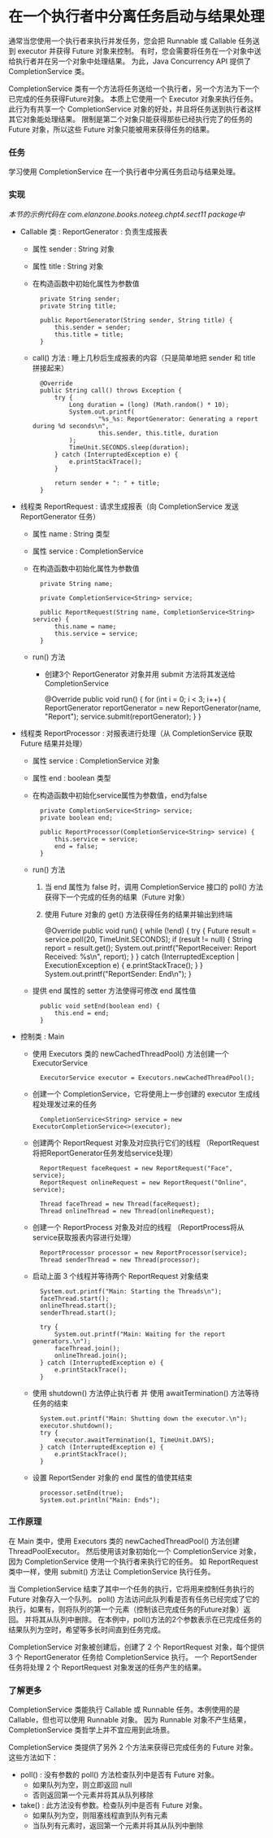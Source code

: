 在一个执行者中分离任务启动与结果处理
====

通常当您使用一个执行者来执行并发任务，您会把 Runnable 或 Callable 任务送到 executor 并获得 Future 对象来控制。
有时，您会需要将任务在一个对象中送给执行者并在另一个对象中处理结果。
为此，Java Concurrency API 提供了 CompletionService 类。

CompletionService 类有一个方法将任务送给一个执行者，另一个方法为下一个已完成的任务获得Future对象。
本质上它使用一个 Executor 对象来执行任务。
此行为有共享一个 CompletionService 对象的好处，并且将任务送到执行者这样其它对象能处理结果。
限制是第二个对象只能获得那些已经执行完了的任务的 Future 对象，所以这些 Future 对象只能被用来获得任务的结果。


### 任务

学习使用 CompletionService 在一个执行者中分离任务启动与结果处理。


### 实现

*本节的示例代码在 com.elanzone.books.noteeg.chpt4.sect11 package中*


* Callable<String> 类 : ReportGenerator : 负责生成报表

    * 属性 sender : String 对象
    * 属性 title : String 对象
    * 在构造函数中初始化属性为参数值

            private String sender;
            private String title;

            public ReportGenerator(String sender, String title) {
                this.sender = sender;
                this.title = title;
            }

    * call() 方法 : 睡上几秒后生成报表的内容（只是简单地把 sender 和 title 拼接起来）

            @Override
            public String call() throws Exception {
                try {
                    Long duration = (long) (Math.random() * 10);
                    System.out.printf(
                            "%s_%s: ReportGenerator: Generating a report during %d seconds\n",
                            this.sender, this.title, duration
                    );
                    TimeUnit.SECONDS.sleep(duration);
                } catch (InterruptedException e) {
                    e.printStackTrace();
                }

                return sender + ": " + title;
            }

* 线程类 ReportRequest : 请求生成报表（向 CompletionService 发送 ReportGenerator 任务）

    * 属性 name : String 类型
    * 属性 service : CompletionService<String>
    * 在构造函数中初始化属性为参数值

            private String name;

            private CompletionService<String> service;

            public ReportRequest(String name, CompletionService<String> service) {
                this.name = name;
                this.service = service;
            }

    * run() 方法
        * 创建3个 ReportGenerator 对象并用 submit 方法将其发送给 CompletionService

            @Override
            public void run() {
                for (int i = 0; i < 3; i++) {
                    ReportGenerator reportGenerator = new ReportGenerator(name, "Report");
                    service.submit(reportGenerator);
                }
            }


* 线程类 ReportProcessor : 对报表进行处理（从 CompletionService 获取 Future 结果并处理）

    * 属性 service : CompletionService<String> 对象
    * 属性 end : boolean 类型
    * 在构造函数中初始化service属性为参数值，end为false

            private CompletionService<String> service;
            private boolean end;

            public ReportProcessor(CompletionService<String> service) {
                this.service = service;
                end = false;
            }

    * run() 方法
        1. 当 end 属性为 false 时，调用 CompletionService 接口的 poll() 方法获得下一个完成的任务的结果（Future 对象）
        2. 使用 Future 对象的 get() 方法获得任务的结果并输出到终端

            @Override
            public void run() {
                while (!end) {
                    try {
                        Future<String> result = service.poll(20, TimeUnit.SECONDS);
                        if (result != null) {
                            String report = result.get();
                            System.out.printf("ReportReceiver: Report Received: %s\n", report);
                        }
                    } catch (InterruptedException | ExecutionException e) {
                        e.printStackTrace();
                    }
                }
                System.out.printf("ReportSender: End\n");
            }

    * 提供 end 属性的 setter 方法使得可修改 end 属性值

            public void setEnd(boolean end) {
                this.end = end;
            }


* 控制类 : Main

    * 使用 Executors 类的 newCachedThreadPool() 方法创建一个 ExecutorService

            ExecutorService executor = Executors.newCachedThreadPool();

    * 创建一个 CompletionService，它将使用上一步创建的 executor 生成线程处理发过来的任务

            CompletionService<String> service = new ExecutorCompletionService<>(executor);

    * 创建两个 ReportRequest 对象及对应执行它们的线程
        （ReportRequest将把ReportGenerator任务发给service处理）

            ReportRequest faceRequest = new ReportRequest("Face", service);
            ReportRequest onlineRequest = new ReportRequest("Online", service);

            Thread faceThread = new Thread(faceRequest);
            Thread onlineThread = new Thread(onlineRequest);

    * 创建一个 ReportProcess 对象及对应的线程
        （ReportProcess将从service获取报表内容进行处理）

            ReportProcessor processor = new ReportProcessor(service);
            Thread senderThread = new Thread(processor);

    * 启动上面 3 个线程并等待两个 ReportRequest 对象结束

            System.out.printf("Main: Starting the Threads\n");
            faceThread.start();
            onlineThread.start();
            senderThread.start();

            try {
                System.out.printf("Main: Waiting for the report generators.\n");
                faceThread.join();
                onlineThread.join();
            } catch (InterruptedException e) {
                e.printStackTrace();
            }

    * 使用 shutdown() 方法停止执行者 并 使用 awaitTermination() 方法等待任务的结束

            System.out.printf("Main: Shutting down the executor.\n");
            executor.shutdown();
            try {
                executor.awaitTermination(1, TimeUnit.DAYS);
            } catch (InterruptedException e) {
                e.printStackTrace();
            }

    * 设置 ReportSender 对象的 end 属性的值使其结束

            processor.setEnd(true);
            System.out.println("Main: Ends");


### 工作原理

在 Main 类中，使用 Executors 类的 newCachedThreadPool() 方法创建 ThreadPoolExecutor。
然后使用该对象初始化一个 CompletionService 对象，因为 CompletionService 使用一个执行者来执行它的任务。
如 ReportRequest 类中一样，使用 submit() 方法让 CompletionService 执行任务。

当 CompletionService 结束了其中一个任务的执行，它将用来控制任务执行的 Future 对象存入一个队列。
poll() 方法访问此队列看是否有任务已经完成了它的执行，如果有，则将队列的第一个元素（控制该已完成任务的Future对象）返回。
并将其从队列中删除。
在本例中，poll()方法的2个参数表示在已完成任务的结果队列为空时，希望等多长时间直到任务完成。

CompletionService 对象被创建后，创建了 2 个 ReportRequest 对象，每个提供 3 个 ReportGenerator 任务给 CompletionService 执行。
一个 ReportSender 任务将处理 2 个 ReportRequest 对象发送的任务产生的结果。


### 了解更多

CompletionService 类能执行 Callable 或 Runnable 任务。本例使用的是 Callable，但也可以使用 Runnable 对象。
因为 Runnable 对象不产生结果，CompletionService 类哲学上并不宜应用到此场景。

CompletionService 类提供了另外 2 个方法来获得已完成任务的 Future 对象。这些方法如下：

* poll() : 没有参数的 poll() 方法检查队列中是否有 Future 对象。
    * 如果队列为空，则立即返回 null
    * 否则返回第一个元素并将其从队列移除
* take() : 此方法没有参数。检查队列中是否有 Future 对象。
    * 如果队列为空，则阻塞线程直到队列有元素
    * 当队列有元素时，返回第一个元素并将其从队列中删除





